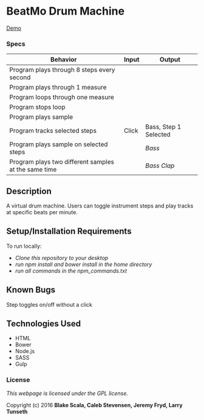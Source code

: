 # BeatMo Drum Machine

[Demo](https://larrytun.github.io/Javascript-Team-Drum-Machine/)

### Specs
| Behavior                                             | Input |     Output             |
|------------------------------------------------------|-------|------------------------|
| Program plays through 8 steps every second           |       |                        |
| Program plays through 1 measure                      |       |                        |
| Program loops through one measure                    |       |                        |
| Program stops loop                                   |       |                        |
| Program plays sample                                 |       |                        |
| Program tracks selected steps                        | Click |  Bass, Step 1 Selected |
| Program plays sample on selected steps               |       |         *Bass*         |
| Program plays two different samples at the same time |       |      *Bass* *Clap*     |

## Description

A virtual drum machine.
Users can toggle instrument steps and play tracks at specific beats per minute.

## Setup/Installation Requirements

To run locally:
* _Clone this repository to your desktop_
* _run npm install and bower install in the home directory_
* _run all commands in the npm_commands.txt_

## Known Bugs

Step toggles on/off without a click

## Technologies Used

* HTML
* Bower
* Node.js
* SASS
* Gulp

### License

*This webpage is licensed under the GPL license.*

Copyright (c) 2016 **Blake Scala, Caleb Stevensen, Jeremy Fryd, Larry Tunseth**

